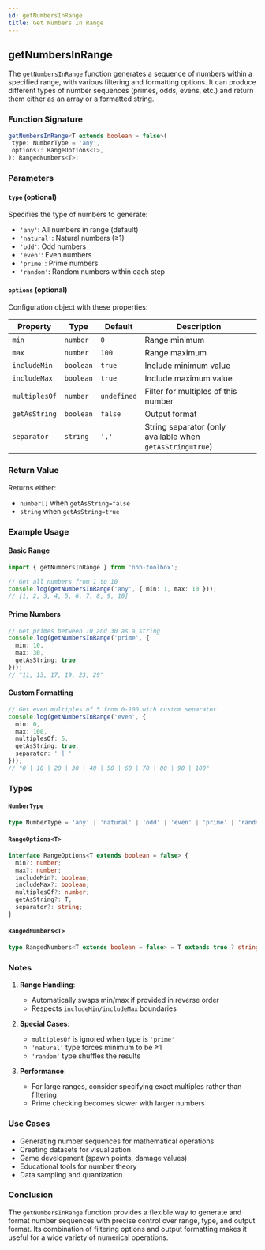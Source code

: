 ```yaml
---
id: getNumbersInRange
title: Get Numbers In Range
---
```


## getNumbersInRange

The `getNumbersInRange` function generates a sequence of numbers within a specified range, with various filtering and formatting options. It can produce different types of number sequences (primes, odds, evens, etc.) and return them either as an array or a formatted string.

### Function Signature

```typescript
getNumbersInRange<T extends boolean = false>(
 type: NumberType = 'any',
 options?: RangeOptions<T>,
): RangedNumbers<T>;
```

### Parameters

#### `type` (optional)

Specifies the type of numbers to generate:

- `'any'`: All numbers in range (default)
- `'natural'`: Natural numbers (≥1)
- `'odd'`: Odd numbers
- `'even'`: Even numbers
- `'prime'`: Prime numbers
- `'random'`: Random numbers within each step

#### `options` (optional)

Configuration object with these properties:

| Property      | Type      | Default     | Description                                               |
| ------------- | --------- | ----------- | --------------------------------------------------------- |
| `min`         | `number`  | `0`         | Range minimum                                             |
| `max`         | `number`  | `100`       | Range maximum                                             |
| `includeMin`  | `boolean` | `true`      | Include minimum value                                     |
| `includeMax`  | `boolean` | `true`      | Include maximum value                                     |
| `multiplesOf` | `number`  | `undefined` | Filter for multiples of this number                       |
| `getAsString` | `boolean` | `false`     | Output format                                             |
| `separator`   | `string`  | `','`       | String separator (only available when `getAsString=true`) |

### Return Value

Returns either:

- `number[]` when `getAsString=false`
- `string` when `getAsString=true`

### Example Usage

#### Basic Range

```typescript
import { getNumbersInRange } from 'nhb-toolbox';

// Get all numbers from 1 to 10
console.log(getNumbersInRange('any', { min: 1, max: 10 }));
// [1, 2, 3, 4, 5, 6, 7, 8, 9, 10]
```

#### Prime Numbers

```typescript
// Get primes between 10 and 30 as a string
console.log(getNumbersInRange('prime', { 
  min: 10, 
  max: 30, 
  getAsString: true 
}));
// "11, 13, 17, 19, 23, 29"
```

#### Custom Formatting

```typescript
// Get even multiples of 5 from 0-100 with custom separator
console.log(getNumbersInRange('even', {
  min: 0,
  max: 100,
  multiplesOf: 5,
  getAsString: true,
  separator: ' | '
}));
// "0 | 10 | 20 | 30 | 40 | 50 | 60 | 70 | 80 | 90 | 100"
```

### Types

#### `NumberType`

```typescript
type NumberType = 'any' | 'natural' | 'odd' | 'even' | 'prime' | 'random';
```

#### `RangeOptions<T>`

```typescript
interface RangeOptions<T extends boolean = false> {
  min?: number;
  max?: number;
  includeMin?: boolean;
  includeMax?: boolean;
  multiplesOf?: number;
  getAsString?: T;
  separator?: string;
}
```

#### `RangedNumbers<T>`

```typescript
type RangedNumbers<T extends boolean = false> = T extends true ? string : number[];
```

### Notes

1. **Range Handling**:
   - Automatically swaps min/max if provided in reverse order
   - Respects `includeMin/includeMax` boundaries

2. **Special Cases**:
   - `multiplesOf` is ignored when type is `'prime'`
   - `'natural'` type forces minimum to be ≥1
   - `'random'` type shuffles the results

3. **Performance**:
   - For large ranges, consider specifying exact multiples rather than filtering
   - Prime checking becomes slower with larger numbers

### Use Cases

- Generating number sequences for mathematical operations
- Creating datasets for visualization
- Game development (spawn points, damage values)
- Educational tools for number theory
- Data sampling and quantization

### Conclusion

The `getNumbersInRange` function provides a flexible way to generate and format number sequences with precise control over range, type, and output format. Its combination of filtering options and output formatting makes it useful for a wide variety of numerical operations.
